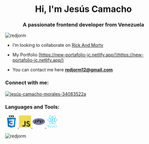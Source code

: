 <h1 align="center">Hi, I'm Jesús Camacho</h1>
<h3 align="center">A passionate frontend developer from Venezuela</h3>

<p align="left"> <img src="https://komarev.com/ghpvc/?username=redjorm&label=Profile%20views&color=0e75b6&style=flat" alt="redjorm" /> </p>



- I’m looking to collaborate on [Rick And Morty](https://github.com/nbarazarte/rick-and-morty)

- My Portfolio [https://new-portafolio-jc.netlify.app/](https://new-portafolio-jc.netlify.app/)

- You can contact me here **redjorm12@gmail.com**

<h3 align="left">Connect with me:</h3>
<p align="left">
<a href="https://linkedin.com/in/jesús-camacho-morales-34083522a" target="blank"><img align="center" src="https://raw.githubusercontent.com/rahuldkjain/github-profile-readme-generator/master/src/images/icons/Social/linked-in-alt.svg" alt="jesús-camacho-morales-34083522a" height="30" width="40" /></a>
</p>

<h3 align="left">Languages and Tools:</h3>
<p align="left"> <a href="https://www.w3schools.com/css/" target="_blank" rel="noreferrer"> <img src="https://raw.githubusercontent.com/devicons/devicon/master/icons/css3/css3-original-wordmark.svg" alt="css3" width="40" height="40"/> </a> <a href="https://developer.mozilla.org/en-US/docs/Web/JavaScript" target="_blank" rel="noreferrer"> <img src="https://raw.githubusercontent.com/devicons/devicon/master/icons/javascript/javascript-original.svg" alt="javascript" width="40" height="40"/> </a> <a href="https://www.php.net" target="_blank" rel="noreferrer"> <img src="https://raw.githubusercontent.com/devicons/devicon/master/icons/php/php-original.svg" alt="php" width="40" height="40"/> </a> <a href="https://reactjs.org/" target="_blank" rel="noreferrer"> <img src="https://raw.githubusercontent.com/devicons/devicon/master/icons/react/react-original-wordmark.svg" alt="react" width="40" height="40"/> </a> </p>

<p><img align="center" src="https://github-readme-stats.vercel.app/api/top-langs?username=redjorm&show_icons=true&locale=en&layout=compact" alt="redjorm" /></p>
